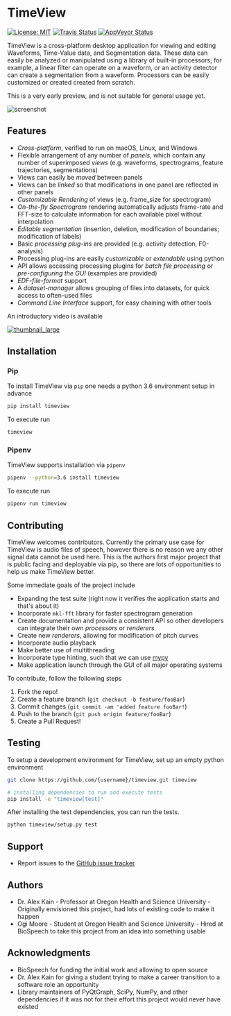 # TimeView

[![License: MIT](https://img.shields.io/badge/License-MIT-yellow.svg)](https://opensource.org/licenses/MIT)
[![Travis Status](https://travis-ci.org/j9ac9k/timeview.svg?branch=master)](https://travis-co.org/j9ac9k/timeview)
[![AppVeyor Status](https://ci.appveyor.com/api/projects/status/github/j9ac9k/timeview?branch=master&svg=true)](https://ci.appveyor.com/api/projects/status/github/j9ac9k/timeview)

TimeView is a cross-platform desktop application for viewing and editing Waveforms, Time-Value data, and Segmentation data. These data can easily be analyzed or manipulated using a library of built-in processors; for example, a linear filter can operate on a waveform, or an activity detector can create a segmentation from a waveform. Processors can be easily customized or created created from scratch.

This is a very early preview, and is not suitable for general usage yet.

![screenshot](docs/source/TimeView.png)

## Features

* *Cross-platform*, verified to run on macOS, Linux, and Windows
* Flexible arrangement of any number of *panels*, which contain any number of superimposed *views* (e.g. waveforms, spectrograms, feature trajectories, segmentations)
* Views can easily be *moved* between panels
* Views can be *linked* so that modifications in one panel are reflected in other panels
* *Customizable Rendering* of views (e.g. frame_size for spectrogram)
* *On-the-fly Spectrogram* rendering automatically adjusts frame-rate and FFT-size to calculate information for each available pixel without interpolation
* *Editable segmentation* (insertion, deletion, modification of boundaries; modification of labels)
* Basic *processing plug-ins* are provided (e.g. activity detection, F0-analysis)
* Processing plug-ins are easily *customizable* or *extendable* using python
* API allows accessing processing plugins for *batch file processing* or *pre-configuring the GUI* (examples are provided)
* *EDF-file-format* support
* A *dataset-manager* allows grouping of files into datasets, for quick access to often-used files
* *Command Line Interface* support, for easy chaining with other tools

An introductory video is available

[![thumbnail_large](https://i.vimeocdn.com/video/670176079_640.jpg)](https://vimeo.com/245480108 "TimeView Demo")

## Installation

### Pip

To install TimeView via `pip` one needs a python 3.6 environment setup in advance

```bash
pip install timeview
```

To execute run

```bash
timeview
```

### Pipenv

TimeView supports installation via `pipenv`

```bash
pipenv --python=3.6 install timeview
```

To execute run

```bash
pipenv run timeview
```

## Contributing

TimeView welcomes contributors.  Currently the primary use case for TimeView is audio files of speech, however there is no reason we any other signal data cannot be used here.  This is the authors first major project that is public facing and deployable via pip, so there are lots of opportunities to help us make TimeView better.

Some immediate goals of the project include

* Expanding the test suite (right now it verifies the application starts and that's about it)
* Incorporate `mkl-fft` library for faster spectrogram generation
* Create documentation and provide a consistent API so other developers can integrate their own *processors* or *renderers*
* Create new *renderers*, allowing for modification of pitch curves
* Incorporate audio playback
* Make better use of multithreading
* Incorporate type hinting, such that we can use [mypy](http://mypy-lang.org/)
* Make application launch through the GUI of all major operating systems

To contribute, follow the following steps

1. Fork the repo!
2. Create a feature branch (`git checkout -b feature/fooBar`)
3. Commit changes (`git commit -am 'added feature fooBar!`)
4. Push to the branch (`git push origin feature/fooBar`)
5. Create a Pull Request!

## Testing

To setup a development environment for TimeView, set up an empty python environment

```bash
git clone https://github.com/{username}/timeview.git timeview

# installing dependencies to run and execute tests
pip install -e "timeview[test]"
```

After installing the test dependencies, you can run the tests.

```bash
python timeview/setup.py test
```

## Support

* Report issues to the [GitHub issue tracker](https://github.com/pyqtgraph/pyqtgraph/issues)

## Authors

* Dr. Alex Kain - Professor at Oregon Health and Science University - Originally envisioned this project, had lots of existing code to make it happen
* Ogi Moore - Student at Oregon Health and Science University - Hired at BioSpeech to take this project from an idea into something usable

## Acknowledgments

* BioSpeech for funding the initial work and allowing to open source
* Dr. Alex Kain for giving a student trying to make a career transition to a software role an opportunity
* Library maintainers of PyQtGraph, SciPy, NumPy, and other dependencies if it was not for their effort this project would never have existed
